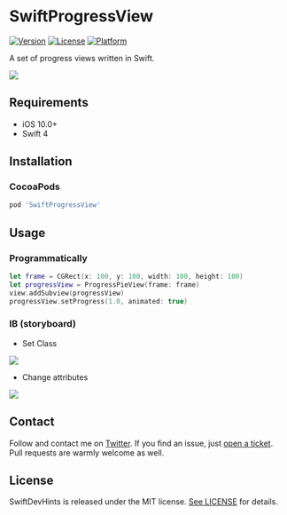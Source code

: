 
# SwiftProgressView
[![Version](https://img.shields.io/cocoapods/v/SwiftProgressView.svg?style=flat)](http://cocoapods.org/pods/SwiftProgressView)
[![License](https://img.shields.io/cocoapods/l/SwiftProgressView.svg?style=flat)](http://cocoapods.org/pods/SwiftProgressView)
[![Platform](https://img.shields.io/cocoapods/p/SwiftProgressView.svg?style=flat)](http://cocoapods.org/pods/SwiftProgressView)

A set of progress views written in Swift.

<img src="https://github.com/derekcoder/SwiftProgressView/blob/master/SwiftProgressViewDemo/demo.gif">

## Requirements

- iOS 10.0+
- Swift 4

## Installation

### CocoaPods

```ruby
pod 'SwiftProgressView'
```

## Usage

### Programmatically

```swift
let frame = CGRect(x: 100, y: 100, width: 100, height: 100)
let progressView = ProgressPieView(frame: frame)
view.addSubview(progressView)
progressView.setProgress(1.0, animated: true)
```

### IB (storyboard)

- Set Class
<img src="https://github.com/derekcoder/SwiftProgressView/blob/master/SwiftProgressViewDemo/setclass.png">

- Change attributes
<img src="https://github.com/derekcoder/SwiftProgressView/blob/master/SwiftProgressViewDemo/attributes.png">


## Contact

Follow and contact me on [Twitter](https://twitter.com/derekcoder_). If you find an issue, just [open a ticket](https://github.com/derekcoder/SwiftProgressView/issues/new). Pull requests are warmly welcome as well.

## License

SwiftDevHints is released under the MIT license. [See LICENSE](https://github.com/derekcoder/SwiftProgressView/blob/master/LICENSE) for details.
